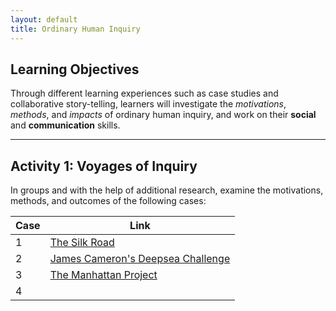 ```yaml
---
layout: default
title: Ordinary Human Inquiry
---
```


## Learning Objectives
Through different learning experiences such as case studies and collaborative story-telling, learners will investigate the *motivations*, *methods*, and *impacts* of ordinary human inquiry, and work on their **social** and **communication** skills.

---

## Activity 1: Voyages of Inquiry
In groups and with the help of additional research, examine the motivations, methods, and outcomes of the following cases:

|    Case    |    Link    |
| ---------- | ---------- |
| 1 | [The Silk Road](https://www.youtube.com/watch?v=vn3e37VWc0k&ab_channel=TED-Ed) |
| 2 | [James Cameron's Deepsea Challenge](https://www.youtube.com/watch?v=-8r_-79SjpA&ab_channel=NationalGeographic) |
| 3 | [The Manhattan Project](https://www.youtube.com/watch?v=4IqKdf6In_k&ab_channel=SciShow) |
| 4 | |
